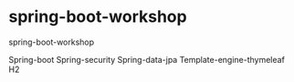 # spring-boot-workshop
spring-boot-workshop 

Spring-boot
Spring-security
Spring-data-jpa
Template-engine-thymeleaf
H2
